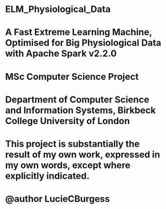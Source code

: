# ELM_Physiological_Data
# A Fast Extreme Learning Machine, Optimised for Big Physiological Data with Apache Spark v2.2.0
# MSc Computer Science Project
# Department of Computer Science and Information Systems, Birkbeck College University of London 
# This project is substantially the result of my own work, expressed in my own words, except where explicitly indicated.
# @author LucieCBurgess

